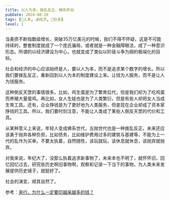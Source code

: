 ```yaml
---
title: 以人为本，拨乱反正，佛系怀旧
pubDate: 2024-08-26
tags: [👶人本, 💰经济, 👫社会]
level: 1
---
```


当美债不断指数级增长，突破35万亿美元的时候，我们不得不怀疑，这是不可能持续的，整套制度就成了一个庞氏骗局，或者就是一种金融障眼法，成了一种意识形态。所谓的以经济建设为中心，也就变成了类似以阶级斗争为纲的极端化的目标。

社会和经济的中心应该始终是人，要以人为本，而不是追求某个数字的增长。所以我们要拨乱反正，重新回到以人为本的制度建设上来。让钱为人服务，而不是让人为钱服务。

这种倒反天罡的事情很多。比如，鸡生蛋是为了繁育后代，但是我们却为了吃鸡蛋而养殖大量蛋鸡。再比如，女人生娃也是为了人类繁衍，但是有些人却把女人当成生育工具。还有，企业挣钱是为了更好地为人类服务，但是现在企业却成了资本家挣钱的工具。所以，我们要时刻注意，不能让人类成了某些人倒反天罡的代价和工具。

从某种意义上来说，年轻人变成佛系世代，五抛世代也是一种拨乱反正。未来还应该勇于抛弃各种负担，比如债务，比如维护费用过多的建筑与基建等，不能为上一代的乱作为买单。不要太执着，自然随性，该玩就玩，该休息就休息，该抛弃就抛弃。

对我来说，年纪大了，没那么执着追求新事物了，未来本也不明了，就怀怀旧，回忆回忆过去，研究些历史啊旧事物啊，观察和记录一下当下的事物，为人类未来发展提供历史镜子，就挺好了。

社会的演变，顺其自然了。

参考：[央行，为什么一定要印越来越多的钱？](https://xueqiu.com/1742630316/220626603)
